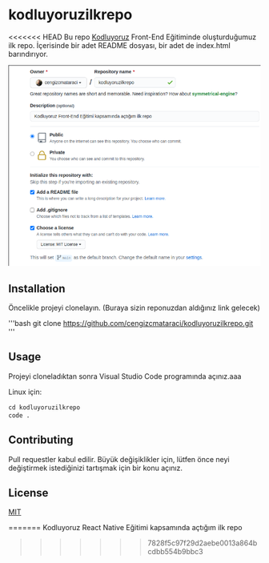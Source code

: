 # kodluyoruzilkrepo
<<<<<<< HEAD
Bu repo [Kodluyoruz](kodluyoruz.org) Front-End Eğitiminde oluşturduğumuz ilk repo. İçerisinde bir adet README dosyası, bir adet de index.html barındırıyor.

![image](image.png)

## Installation
Öncelikle projeyi clonelayın. (Buraya sizin reponuzdan aldığınız link gelecek)

'''bash
git clone https://github.com/cengizcmataraci/kodluyoruzilkrepo.git
'''

## Usage

Projeyi cloneladıktan sonra Visual Studio Code programında açınız.aaa

Linux için:
```linux
cd kodluyoruzilkrepo
code .
```

## Contributing
Pull requestler kabul edilir. Büyük değişiklikler için, lütfen önce neyi değiştirmek istediğinizi tartışmak için bir konu açınız.


## License
[MIT](https://choosealicense.com/licenses/mit/)

=======
Kodluyoruz React Native Eğitimi kapsamında açtığım ilk repo
>>>>>>> 7828f5c97f29d2aebe0013a864bcdbb554b9bbc3
